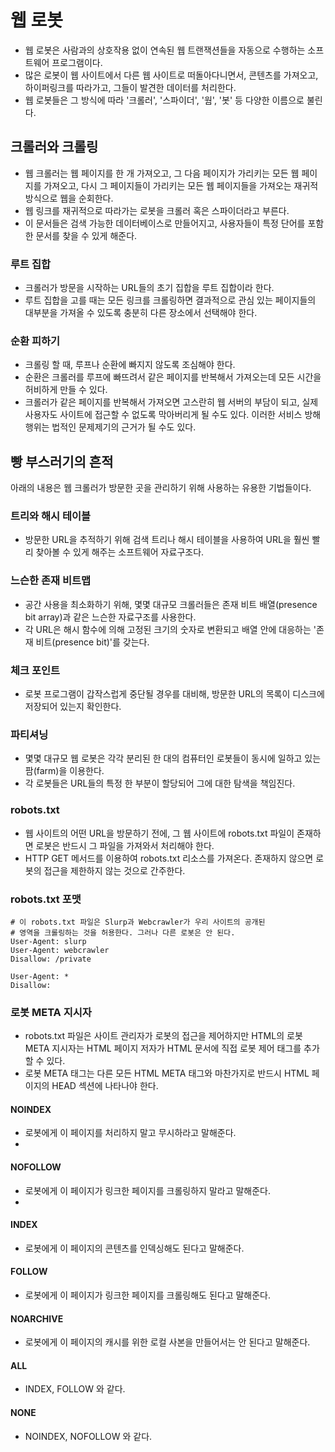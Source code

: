 # 웹 로봇
* 웹 로봇은 사람과의 상호작용 없이 연속된 웹 트랜잭션들을 자동으로 수행하는 소프트웨어 프로그램이다.
* 많은 로봇이 웹 사이트에서 다른 웹 사이트로 떠돌아다니면서, 콘텐츠를 가져오고, 하이퍼링크를 따라가고, 그들이 발견한 데이터를 처리한다.
* 웹 로봇들은 그 방식에 따라 '크롤러', '스파이더', '웜', '봇' 등 다양한 이름으로 불린다.

## 크롤러와 크롤링
* 웹 크롤러는 웹 페이지를 한 개 가져오고, 그 다음 페이지가 가리키는 모든 웹 페이지를 가져오고, 다시 그 페이지들이 가리키는 모든 웹 페이지들을 가져오는 재귀적 방식으로 웹을 순회한다.
* 웹 링크를 재귀적으로 따라가는 로봇을 크롤러 혹은 스파이더라고 부른다.
* 이 문서들은 검색 가능한 데이터베이스로 만들어지고, 사용자들이 특정 단어를 포함한 문서를 찾을 수 있게 해준다.

### 루트 집합
* 크롤러가 방문을 시작하는 URL들의 초기 집합을 루트 집합이라 한다.
* 루트 집합을 고를 때는 모든 링크를 크롤링하면 결과적으로 관심 있는 페이지들의 대부분을 가져올 수 있도록 충분히 다른 장소에서 선택해야 한다.

### 순환 피하기
* 크롤링 할 때, 루프나 순환에 빠지지 않도록 조심해야 한다.
* 순환은 크롤러를 루프에 빠뜨려서 같은 페이지를 반복해서 가져오는데 모든 시간을 허비하게 만들 수 있다.
* 크롤러가 같은 페이지를 반복해서 가져오면 고스란히 웹 서버의 부담이 되고, 실제 사용자도 사이트에 접근할 수 없도록 막아버리게 될 수도 있다. 이러한 서비스 방해 행위는 법적인 문제제기의 근거가 될 수도 있다.

## 빵 부스러기의 흔적
 아래의 내용은 웹 크롤러가 방문한 곳을 관리하기 위해 사용하는 유용한 기법들이다.

### 트리와 해시 테이블
* 방문한 URL을 추적하기 위해 검색 트리나 해시 테이블을 사용하여 URL을 훨씬 빨리 찾아볼 수 있게 해주는 소프트웨어 자료구조다.

### 느슨한 존재 비트맵
* 공간 사용을 최소화하기 위해, 몇몇 대규모 크롤러들은 존재 비트 배열(presence bit array)과 같은 느슨한 자료구조를 사용한다.
* 각 URL은 해시 함수에 의해 고정된 크기의 숫자로 변환되고 배열 안에 대응하는 '존재 비트(presence bit)'를 갖는다.

### 체크 포인트
* 로봇 프로그램이 갑작스럽게 중단될 경우를 대비해, 방문한 URL의 목록이 디스크에 저장되어 있는지 확인한다.

### 파티셔닝
* 몇몇 대규모 웹 로봇은 각각 분리된 한 대의 컴퓨터인 로봇들이 동시에 일하고 있는 팜(farm)을 이용한다.
* 각 로봇들은 URL들의 특정 한 부분이 할당되어 그에 대한 탐색을 책임진다.

### robots.txt
* 웹 사이트의 어떤 URL을 방문하기 전에, 그 웹 사이트에 robots.txt 파일이 존재하면 로봇은 반드시 그 파일을 가져와서 처리해야 한다.
* HTTP GET 메서드를 이용하여 robots.txt 리소스를 가져온다. 존재하지 않으면 로봇의 접근을 제한하지 않는 것으로 간주한다.

### robots.txt 포맷
```text
# 이 robots.txt 파일은 Slurp과 Webcrawler가 우리 사이트의 공개된
# 영역을 크롤링하는 것을 허용한다. 그러나 다른 로봇은 안 된다.
User-Agent: slurp
User-Agent: webcrawler
Disallow: /private

User-Agent: *
Disallow:

```

### 로봇 META 지시자
* robots.txt 파일은 사이트 관리자가 로봇의 접근을 제어하지만 HTML의 로봇 META 지시자는 HTML 페이지 저자가 HTML 문서에 직접 로봇 제어 태그를 추가할 수 있다. 
* 로봇 META 태그는 다른 모든 HTML META 태그와 마찬가지로 반드시 HTML 페이지의 HEAD 섹션에 나타나야 한다.

#### NOINDEX
* 로봇에게 이 페이지를 처리하지 말고 무시하라고 말해준다.
* <META NAME="ROBOTS" CONTENT="NOINDEX">

#### NOFOLLOW
* 로봇에게 이 페이지가 링크한 페이지를 크롤링하지 말라고 말해준다.
* <META NAME="ROBOTS" CONTENT="NOFOLLOW">

#### INDEX
* 로봇에게 이 페이지의 콘텐츠를 인덱싱해도 된다고 말해준다.

#### FOLLOW
* 로봇에게 이 페이지가 링크한 페이지를 크롤링해도 된다고 말해준다.

#### NOARCHIVE
* 로봇에게 이 페이지의 캐시를 위한 로컬 사본을 만들어서는 안 된다고 말해준다.

#### ALL
* INDEX, FOLLOW 와 같다.

#### NONE
* NOINDEX, NOFOLLOW 와 같다.